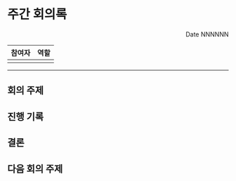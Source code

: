 # 주간 회의록
<p align="right">Date NNNNNN</p>

| 참여자 | 역할 |
| --- | --- |
| | |

---

## 회의 주제
## 진행 기록
## 결론
## 다음 회의 주제
